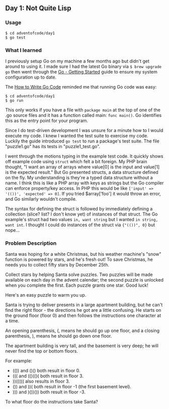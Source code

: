 ## Day 1: Not Quite Lisp

### Usage

    $ cd adventofcode/day1
    $ go test

### What I learned

I previously setup Go on my machine a few months ago but didn't get around to using it. I made sure I had the latest Go binary via `$ brew upgrade go` then went through the [Go - Getting Started](https://golang.org/doc/install) guide to ensure my system configuration up to date.

The [How to Write Go Code](https://golang.org/doc/code.html) reminded me that running Go code was easy:

    $ cd adventofcode/day1
    $ go run

This only works if you have a file with `package main` at the top of one of the .go source files and it has a function called main: `func main()`. Go identifies this as the entry point for your program.

Since I do test-driven development I was unsure for a minute how to I would execute my code. I knew I wanted the test suite to exercise my code. Luckily the guide introduced `go test` to run a package's test suite. The file "puzzle1.go" has its tests in "puzzle1_test.go".

I went through the motions typing in the example test code. It quickly shows off example code using `struct` which felt a bit foreign. My PHP brain thought, "I want an array of arrays where value[0] is the input and value[1] is the expected result." But Go presented structs, a data structure defined on the fly. My understanding is they're a typed data structure without a name. I think this is like a PHP array with keys as strings but the Go compiler can enforce property/key access. In PHP this would be like `['input' => '(())', 'expected' => 0]`. If you tried $array['foo'] it would throw an error, and Go similarly wouldn't compile.

The syntax for defining the struct is followed by immediately defining a collection (slice? list? I don't know yet) of instances of that struct. The Go example's struct had two values `in, want string` but I wanted `in string, want int`. I thought I could do instances of the struct via `{"(())", 0}` but nope...


### Problem Description

Santa was hoping for a white Christmas, but his weather machine's "snow"
function is powered by stars, and he's fresh out! To save Christmas, he
needs you to collect fifty stars by December 25th.

Collect stars by helping Santa solve puzzles. Two puzzles will be made
available on each day in the advent calendar; the second puzzle is
unlocked when you complete the first. Each puzzle grants one star. Good
luck!

Here's an easy puzzle to warm you up.

Santa is trying to deliver presents in a large apartment building, but
he can't find the right floor - the directions he got are a little
confusing. He starts on the ground floor (floor 0) and then follows the
instructions one character at a time.

An opening parenthesis, (, means he should go up one floor, and a
closing parenthesis, ), means he should go down one floor.

The apartment building is very tall, and the basement is very deep; he
will never find the top or bottom floors.

For example:

* (()) and ()() both result in floor 0.
* ((( and (()(()( both result in floor 3.
* ))((((( also results in floor 3.
* ()) and ))( both result in floor -1 (the first basement level).
* ))) and )())()) both result in floor -3.

To what floor do the instructions take Santa?
